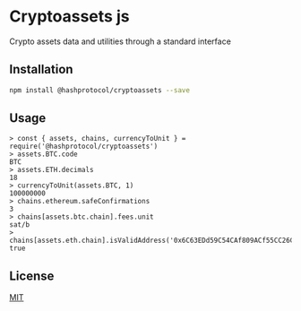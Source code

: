 # Cryptoassets js

Crypto assets data and utilities through a standard interface

## Installation

```bash
npm install @hashprotocol/cryptoassets --save
```

## Usage

```
> const { assets, chains, currencyToUnit } = require('@hashprotocol/cryptoassets')
> assets.BTC.code
BTC
> assets.ETH.decimals
18
> currencyToUnit(assets.BTC, 1)
100000000
> chains.ethereum.safeConfirmations
3
> chains[assets.btc.chain].fees.unit
sat/b
> chains[assets.eth.chain].isValidAddress('0x6C63EDd59C54CAf809ACf55CC26Cb51b9f45C1A2')
true

```

## License

[MIT](./LICENSE.md)
